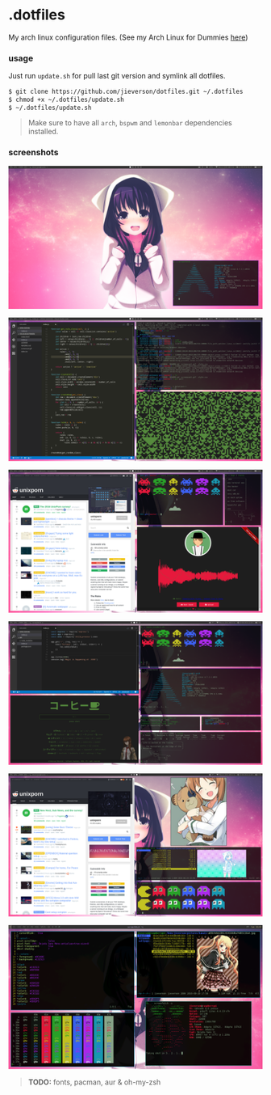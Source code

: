 # .dotfiles
My arch linux configuration files. (See my Arch Linux for Dummies [here](https://github.com/jieverson/dotfiles/wiki/arch-linux-for-dummies))

### usage
Just run `update.sh` for pull last git version and symlink all dotfiles.

```
$ git clone https://github.com/jieverson/dotfiles.git ~/.dotfiles
$ chmod +x ~/.dotfiles/update.sh
$ ~/.dotfiles/update.sh
```

> Make sure to have all `arch`, `bspwm` and `lemonbar` dependencies installed.

### screenshots
<p align="center">
  <img src="screenshots/clean.png" />
</p>
<p align="center">
  <img src="screenshots/work.png" />
</p>
<p align="center">
  <img src="screenshots/web.png" />
</p>
<p align="center">
  <img src="screenshots/dev.png" />
</p>
<p align="center">
  <img src="screenshots/fun.png" />
</p>
<p align="center">
  <img src="screenshots/raspbian.png" />
</p>

> **TODO:** fonts, pacman, aur & oh-my-zsh
